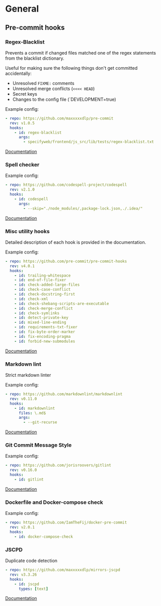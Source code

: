 # General

## Pre-commit hooks

### Regex-Blacklist

Prevents a commit if changed files matched one of the regex statements
from the blacklist dictionary.

Useful for making sure the following things don't get committed
accidentally:

 - Unresolved `FIXME:` comments
 - Unresolved merge conflicts (`<<<< HEAD`)
 - Secret keys
 - Changes to the config file (`DEVELOPMENT=true)

Example config:

```yaml
- repo: https://github.com/maxxxxxdlp/pre-commit
  rev: v1.0.5
  hooks:
    - id: regex-blacklist
      args:
        - specifyweb/frontend/js_src/lib/tests/regex-blacklist.txt
```

[Documentation](https://github.com/maxxxxxdlp/pre-commit)

### Spell checker

Example config:

```yaml
- repo: https://github.com/codespell-project/codespell
  rev: v2.1.0
  hooks:
    - id: codespell
      args:
        - --skip="./node_modules/,package-lock.json,./.idea/"
```

[Documentation](https://github.com/codespell-project/codespell)

### Misc utility hooks

Detailed description of each hook is provided in the documentation.

Example config:

```yaml
- repo: https://github.com/pre-commit/pre-commit-hooks
  rev: v4.0.1
  hooks:
    - id: trailing-whitespace
    - id: end-of-file-fixer
    - id: check-added-large-files
    - id: check-case-conflict
    - id: check-docstring-first
    - id: check-xml
    - id: check-shebang-scripts-are-executable
    - id: check-merge-conflict
    - id: check-symlinks
    - id: detect-private-key
    - id: mixed-line-ending
    - id: requirements-txt-fixer
    - id: fix-byte-order-marker
    - id: fix-encoding-pragma
    - id: forbid-new-submodules
```

[Documentation](https://github.com/pre-commit/pre-commit-hooks)

### Markdown lint

Strict markdown linter

Example config:

```yaml
- repo: https://github.com/markdownlint/markdownlint
  rev: v0.11.0
  hooks:
    - id: markdownlint
      files: \.md$
      args:
        - --git-recurse
```

[Documentation](https://github.com/markdownlint/markdownlint)

### Git Commit Message Style

Example config:

```yaml
- repo: https://github.com/jorisroovers/gitlint
  rev: v0.16.0
  hooks:
    - id: gitlint
```

[Documentation](https://github.com/jorisroovers/gitlint)

### Dockerfile and Docker-compose check

Example config:

```yaml
- repo: https://github.com/IamTheFij/docker-pre-commit
  rev: v2.0.1
  hooks:
    - id: docker-compose-check
```


### JSCPD

Duplicate code detection

```yaml
- repo: https://github.com/maxxxxxdlp/mirrors-jscpd
  rev: v3.3.26
  hooks:
    - id: jscpd
      types: [text]
```

[Documentation](https://github.com/kucherenko/jscpd)